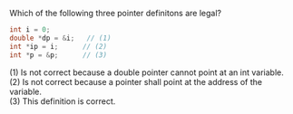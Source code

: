 Which of the following three pointer definitons are legal?  
```cpp
int i = 0;
double *dp = &i;   // (1)
int *ip = i;      // (2)
int *p = &p;      // (3)
```
(1) Is not correct because a double pointer cannot point at an int variable.  
(2) Is not correct because a pointer shall point at the address of the variable.  
(3) This definition is correct.  
